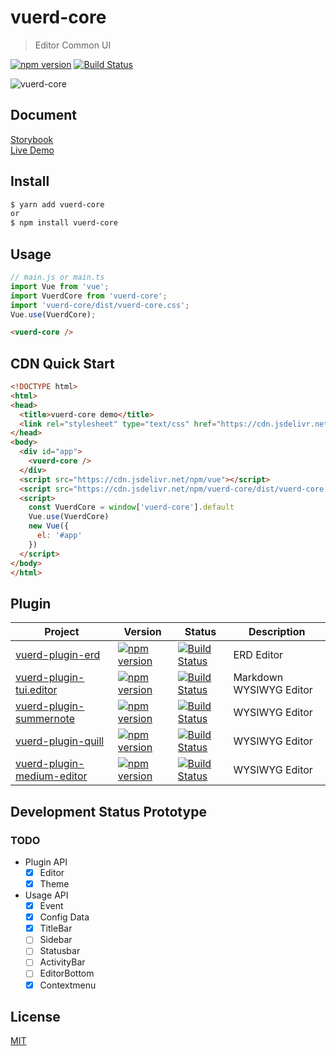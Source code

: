 # vuerd-core

> Editor Common UI

[![npm version](https://img.shields.io/npm/v/vuerd-core.svg)](https://www.npmjs.com/package/vuerd-core) [![Build Status](https://travis-ci.com/vuerd/vuerd-core.svg?branch=master)](https://travis-ci.com/vuerd/vuerd-core)

![vuerd-core](https://user-images.githubusercontent.com/45829489/69156939-8c146b80-0b27-11ea-99ed-6f1b8ce3c3ae.gif)

## Document
[Storybook](https://vuerd.github.io/vuerd-docs/)   
[Live Demo](https://vuerd.github.io/vuerd-docs/iframe.html?id=demo-live--vuerd-core)

## Install
```bash
$ yarn add vuerd-core
or
$ npm install vuerd-core
```
## Usage
```js
// main.js or main.ts
import Vue from 'vue';
import VuerdCore from 'vuerd-core';
import 'vuerd-core/dist/vuerd-core.css';
Vue.use(VuerdCore);
```
```html
<vuerd-core />
```
## CDN Quick Start
```html
<!DOCTYPE html>
<html>
<head>
  <title>vuerd-core demo</title>
  <link rel="stylesheet" type="text/css" href="https://cdn.jsdelivr.net/npm/vuerd-core/dist/vuerd-core.css">
</head>
<body>
  <div id="app">
    <vuerd-core />
  </div>
  <script src="https://cdn.jsdelivr.net/npm/vue"></script>
  <script src="https://cdn.jsdelivr.net/npm/vuerd-core/dist/vuerd-core.umd.min.js"></script>
  <script>
    const VuerdCore = window['vuerd-core'].default
    Vue.use(VuerdCore)
    new Vue({
      el: '#app'
    })
  </script>
</body>
</html>
```

## Plugin
| Project | Version | Status | Description
| --- | --- | --- | --- |
| [vuerd-plugin-erd](https://github.com/vuerd/vuerd-plugin-erd) | [![npm version](https://img.shields.io/npm/v/vuerd-plugin-erd.svg)](https://www.npmjs.com/package/vuerd-plugin-erd) | [![Build Status](https://travis-ci.com/vuerd/vuerd-plugin-erd.svg?branch=master)](https://travis-ci.com/vuerd/vuerd-plugin-erd) | ERD Editor |
| [vuerd-plugin-tui.editor](https://github.com/vuerd/vuerd-plugin-tui.editor) | [![npm version](https://img.shields.io/npm/v/vuerd-plugin-tui.editor.svg)](https://www.npmjs.com/package/vuerd-plugin-tui.editor) | [![Build Status](https://travis-ci.com/vuerd/vuerd-plugin-tui.editor.svg?branch=master)](https://travis-ci.com/vuerd/vuerd-plugin-tui.editor) | Markdown WYSIWYG Editor |
| [vuerd-plugin-summernote](https://github.com/vuerd/vuerd-plugin-summernote) | [![npm version](https://img.shields.io/npm/v/vuerd-plugin-summernote.svg)](https://www.npmjs.com/package/vuerd-plugin-summernote) | [![Build Status](https://travis-ci.com/vuerd/vuerd-plugin-summernote.svg?branch=master)](https://travis-ci.com/vuerd/vuerd-plugin-summernote) | WYSIWYG Editor |
| [vuerd-plugin-quill](https://github.com/vuerd/vuerd-plugin-quill) | [![npm version](https://img.shields.io/npm/v/vuerd-plugin-quill.svg)](https://www.npmjs.com/package/vuerd-plugin-quill) | [![Build Status](https://travis-ci.com/vuerd/vuerd-plugin-quill.svg?branch=master)](https://travis-ci.com/vuerd/vuerd-plugin-quill) | WYSIWYG Editor |
| [vuerd-plugin-medium-editor](https://github.com/vuerd/vuerd-plugin-medium-editor) | [![npm version](https://img.shields.io/npm/v/vuerd-plugin-medium-editor.svg)](https://www.npmjs.com/package/vuerd-plugin-medium-editor) | [![Build Status](https://travis-ci.com/vuerd/vuerd-plugin-medium-editor.svg?branch=master)](https://travis-ci.com/vuerd/vuerd-plugin-medium-editor) | WYSIWYG Editor |

## Development Status Prototype
### TODO
- Plugin API
  - [x] Editor
  - [x] Theme
- Usage API
  - [x] Event
  - [x] Config Data
  - [x] TitleBar
  - [ ] Sidebar
  - [ ] Statusbar
  - [ ] ActivityBar
  - [ ] EditorBottom
  - [x] Contextmenu

## License
[MIT](https://github.com/vuerd/vuerd-core/blob/master/LICENSE)

